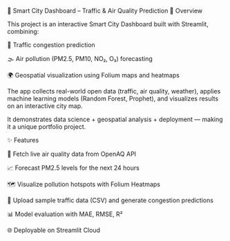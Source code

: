 🌆 Smart City Dashboard – Traffic & Air Quality Prediction
📌 Overview

This project is an interactive Smart City Dashboard built with Streamlit, combining:

🚦 Traffic congestion prediction

🌫️ Air pollution (PM2.5, PM10, NO₂, O₃) forecasting

🌍 Geospatial visualization using Folium maps and heatmaps

The app collects real-world open data (traffic, air quality, weather), applies machine learning models (Random Forest, Prophet), and visualizes results on an interactive city map.

It demonstrates data science + geospatial analysis + deployment — making it a unique portfolio project.

✨ Features

📡 Fetch live air quality data from OpenAQ API

📈 Forecast PM2.5 levels for the next 24 hours

🗺️ Visualize pollution hotspots with Folium Heatmaps

🚗 Upload sample traffic data (CSV) and generate congestion predictions

📊 Model evaluation with MAE, RMSE, R²

🌐 Deployable on Streamlit Cloud